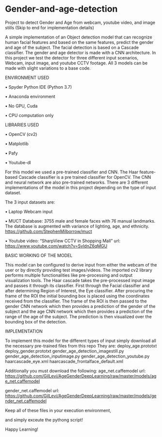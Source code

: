 # Gender-and-age-detection

Project to detect Gender and Age from webcam, youtube video, and image stills (Skip to end for implementation details)

A simple implementation of an Object detection model that can recognize human facial features and based on the same features, predict the gender and age of the subject. The facial detection is based on a Cascade classifier. The gender and age detector is made with a CNN architecture. In this project we test the detector for three different input scenarios, Webcam, input image, and youtube CCTV footage. All 3 models can be made with slight variations to a base code.

ENVIRONMENT USED

• Spyder Python IDE (Python 3.7)

• Anaconda environment

• No GPU, Cuda

• CPU computation only

LIBRARIES USED

• OpenCV (cv2)

• Matplotlib

• Pafy

• Youtube-dl

For this model we used a pre-trained classifier and CNN. The Haar feature-based Cascade classifier is a pre trained classifier for OpenCV. The CNN and neural network are also pre-trained networks. There are 3 different implementations of the model in this project depending on the type of input dataset.

The 3 input datasets are:

• Laptop Webcam input

• MUCT Database: 3755 male and female faces with 76 manual landmarks. The database is augmented with variance of lighting, age, and ethnicity. https://github.com/StephenMilborrow/muct

• Youtube video: “SharpView CCTV in Shopping Mall” url: https://www.youtube.com/watch?v=SvldnZ6qMGU

BASIC WORKING OF THE MODEL

This model can be configured to derive input from either the webcam of the user or by directly providing test images/videos. The imported cv2 library performs multiple functionalities like pre-processing and output visualization tools.
The Haar cascade takes the pre-processed input image and passes it through its classifier. First through the Facial classifier and after determining Region of Interest, the Eye classifier. After procuring the frame of the ROI the initial bounding box is placed using the coordinates received from the classifier.
The frame of the ROI is then passed to the gender CNN network which then provides a prediction of the gender of the subject and the age CNN network which then provides a prediction of the range of the age of the subject. The prediction is then visualized over the bounding box of the detection.

IMPLEMENTATION

To implement this model for the different types of input simply download all the necessary pre-trained files from this repo They are: deploy_age.prototxt deploy_gender.prototxt gender_age_detection_imagestill.py gender_age_detection_inputimage.py gender_age_detection_youtube.py haarcascade_eye.xml haarcascade_frontalface_default.xml

Additionally you must download the following: age_net.caffemodel url: https://github.com/GilLevi/AgeGenderDeepLearning/raw/master/models/age_net.caffemodel

gender_net.caffemodel url: https://github.com/GilLevi/AgeGenderDeepLearning/raw/master/models/gender_net.caffemodel

Keep all of these files in your execution environment,

and simply exceute the pythong script!

Happy Learning!
